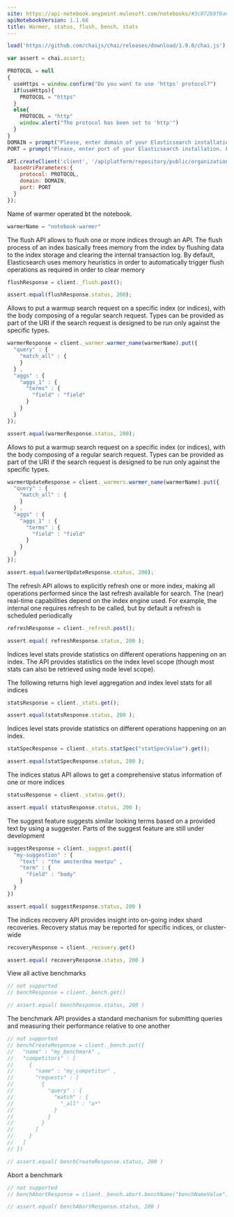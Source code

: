 ```yaml
---
site: https://api-notebook.anypoint.mulesoft.com/notebooks/#3c072b9f6a6e7cf8fd69
apiNotebookVersion: 1.1.66
title: Warmer, status, flush, bench, stats
---
```


```javascript
load('https://github.com/chaijs/chai/releases/download/1.9.0/chai.js');
```

```javascript
var assert = chai.assert;
```

```javascript
PROTOCOL = null
{
  useHttps = window.confirm("Do you want to use 'https' protocol?")
  if(useHttps){
    PROTOCOL = "https"
  }
  else{
    PROTOCOL = "http"
    window.alert("The protocol has been set to 'http'")
  }
}
DOMAIN = prompt("Please, enter domain of your Elasticsearch installation. For example, for 'http://192.168.0.1:9200' enter '192.168.0.1'")
PORT = prompt("Please, enter port of your Elasticsearch installation. For example, for 'http://192.168.0.1:9200' enter '9200'")
```

```javascript
API.createClient('client', '/apiplatform/repository/public/organizations/30/apis/7941/versions/8099/definition',{
  baseUriParameters:{
    protocol: PROTOCOL,
    domain: DOMAIN,
    port: PORT
  }
});
```

Name of warmer operated bt the notebook.

```javascript
warmerName = "notebook-warmer"
```

The flush API allows to flush one or more indices through an API. The flush process of an index basically frees memory from the index by flushing data to the index storage and clearing the internal transaction log. By default, Elasticsearch uses memory heuristics in order to automatically trigger flush operations as required in order to clear memory

```javascript
flushResponse = client._flush.post();
```

```javascript
assert.equal(flushResponse.status, 200);
```


Allows to put a warmup search request on a specific index (or indices), with the body composing of a regular search request. Types can be provided as part of the URI if the search request is designed to be run only against the specific types.

```javascript
warmerResponse = client._warmer.warmer_name(warmerName).put({
  "query" : {
    "match_all" : {
    }
  } ,
  "aggs" : {
    "aggs_1" : {
      "terms" : {
        "field" : "field"
      }
    }
  }
});
```

```javascript
assert.equal(warmerResponse.status, 200);
```

Allows to put a warmup search request on a specific index (or indices), with the body composing of a regular search request. Types can be provided as part of the URI if the search request is designed to be run only against the specific types.

```javascript
warmerUpdateResponse = client._warmers.warmer_name(warmerName).put({
  "query" : {
    "match_all" : {
    }
  } ,
  "aggs" : {
    "aggs_1" : {
      "terms" : {
        "field" : "field"
      }
    }
  }
});
```

```javascript
assert.equal(warmerUpdateResponse.status, 200);
```

The refresh API allows to explicitly refresh one or more index, making all operations performed since the last refresh available for search. The (near) real-time capabilities depend on the index engine used. For example, the internal one requires refresh to be called, but by default a refresh is scheduled periodically

```javascript
refreshResponse = client._refresh.post();
```

```javascript
assert.equal( refreshResponse.status, 200 );
```

Indices level stats provide statistics on different operations happening on an index. The API provides statistics on the index level scope (though most stats can also be retrieved using node level scope).

The following returns high level aggregation and index level stats for all indices

```javascript
statsResponse = client._stats.get();
```

```javascript
assert.equal(statsResponse.status, 200 );
```

Indices level stats provide statistics on different operations happening on an index. 

```javascript
statSpecResponse = client._stats.statSpec("statSpecValue").get();
```

```javascript
assert.equal(statSpecResponse.status, 200 );
```


The indices status API allows to get a comprehensive status information of one or more indices

```javascript
statusResponse = client._status.get();
```

```javascript
assert.equal( statusResponse.status, 200 );
```

The suggest feature suggests similar looking terms based on a provided text by using a suggester. Parts of the suggest feature are still under development

```javascript
suggestResponse = client._suggest.post({
  "my-suggestion" : {
    "text" : "the amsterdma meetpu" ,
    "term" : {
      "field" : "body"
    }
  }
})
```

```javascript
assert.equal( suggestResponse.status, 200 )
```

The indices recovery API provides insight into on-going index shard recoveries. Recovery status may be reported for specific indices, or cluster-wide

```javascript
recoveryResponse = client._recovery.get()
```

```javascript
assert.equal( recoveryResponse.status, 200 )
```


View all active benchmarks

```javascript
// not supported
// benchResponse = client._bench.get()
```

```javascript
// assert.equal( benchResponse.status, 200 )
```

The benchmark API provides a standard mechanism for submitting queries and measuring their performance relative to one another

```javascript
// not supported
// benchCreateResponse = client._bench.put({
//   "name" : "my_benchmark" ,
//   "competitors" : [
//     {
//       "name" : "my_competitor" ,
//       "requests" : [
//         {
//           "query" : {
//             "match" : {
//               "_all" : "a*"
//             }
//           }
//         }
//       ]
//     }
//   ]
// })
```

```javascript
// assert.equal( benchCreateResponse.status, 200 )
```

Abort a benchmark

```javascript
// not supported
// benchAbortResponse = client._bench.abort.benchName("benchNameValue").post()
```

```javascript
// assert.equal( benchAbortResponse.status, 200 )
```